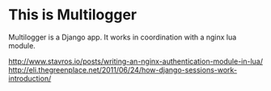 # This is Multilogger

Multilogger is a Django app. It works in coordination with a nginx lua module. 

http://www.stavros.io/posts/writing-an-nginx-authentication-module-in-lua/
http://eli.thegreenplace.net/2011/06/24/how-django-sessions-work-introduction/
